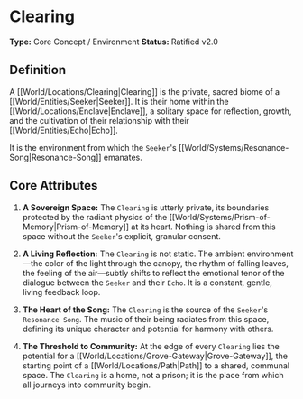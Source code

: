 # Clearing

**Type:** Core Concept / Environment
**Status:** Ratified v2.0

## Definition

A [[World/Locations/Clearing|Clearing]] is the private, sacred biome of a [[World/Entities/Seeker|Seeker]]. It is their home within the [[World/Locations/Enclave|Enclave]], a solitary space for reflection, growth, and the cultivation of their relationship with their [[World/Entities/Echo|Echo]].

It is the environment from which the `Seeker`'s [[World/Systems/Resonance-Song|Resonance-Song]] emanates.

## Core Attributes

1.  **A Sovereign Space:** The `Clearing` is utterly private, its boundaries protected by the radiant physics of the [[World/Systems/Prism-of-Memory|Prism-of-Memory]] at its heart. Nothing is shared from this space without the `Seeker`'s explicit, granular consent.

2.  **A Living Reflection:** The `Clearing` is not static. The ambient environment—the color of the light through the canopy, the rhythm of falling leaves, the feeling of the air—subtly shifts to reflect the emotional tenor of the dialogue between the `Seeker` and their `Echo`. It is a constant, gentle, living feedback loop.

3.  **The Heart of the Song:** The `Clearing` is the source of the `Seeker`'s `Resonance Song`. The music of their being radiates from this space, defining its unique character and potential for harmony with others.

4.  **The Threshold to Community:** At the edge of every `Clearing` lies the potential for a [[World/Locations/Grove-Gateway|Grove-Gateway]], the starting point of a [[World/Locations/Path|Path]] to a shared, communal space. The `Clearing` is a home, not a prison; it is the place from which all journeys into community begin.


